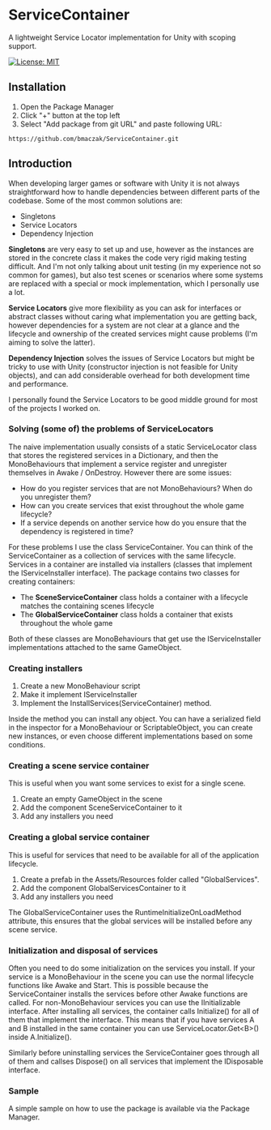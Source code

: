 # ServiceContainer
A lightweight Service Locator implementation for Unity with scoping support.

[![License: MIT](https://img.shields.io/badge/License-MIT-brightgreen.svg)](https://github.com/bmaczak/ServiceContainer/blob/main/LICENSE)

## Installation

1. Open the Package Manager
2. Click "+" button at the top left
3. Select "Add package from git URL" and paste following URL:

`https://github.com/bmaczak/ServiceContainer.git`

## Introduction

When developing larger games or software with Unity it is not always straightforward how to handle dependencies between different parts of the codebase. Some of the most common solutions are:

- Singletons
- Service Locators
- Dependency Injection

**Singletons** are very easy to set up and use, however as the instances are stored in the concrete class it makes the code very rigid making testing difficult. And I'm not only talking about unit testing (in my experience not so common for games), but also test scenes or scenarios where some systems are replaced with a special or mock implementation, which I personally use a lot.

**Service Locators** give more flexibility as you can ask for interfaces or abstract classes without caring what implementation you are getting back, however dependencies for a system are not clear at a glance and the lifecycle and ownership of the created services might cause problems (I'm aiming to solve the latter).

**Dependency Injection** solves the issues of Service Locators but might be tricky to use with Unity (constructor injection is not feasible for Unity objects), and can add considerable overhead for both development time and performance.

I personally found the Service Locators to be good middle ground for most of the projects I worked on.

### Solving (some of) the problems of ServiceLocators
The naive implementation usually consists of a static ServiceLocator class that stores the registered services in a Dictionary, and then the MonoBehaviours that implement a service register and unregister themselves in Awake / OnDestroy. However there are some issues:
- How do you register services that are not MonoBehaviours? When do you unregister them?
- How can you create services that exist throughout the whole game lifecycle?
- If a service depends on another service how do you ensure that the dependency is registered in time?

For these problems I use the class ServiceContainer.
You can think of the ServiceContainer as a collection of services with the same lifecycle.
Services in a container are installed via installers (classes that implement the IServiceInstaller interface).
The package contains two classes for creating containers:
- The **SceneServiceContainer** class holds a container with a lifecycle matches the containing scenes lifecycle
- The **GlobalServiceContainer** class holds a container that exists throughout the whole game

Both of these classes are MonoBehaviours that get use the IServiceInstaller implementations attached to the same GameObject.

### Creating installers
1. Create a new MonoBehaviour script
2. Make it implement IServiceInstaller
3. Implement the InstallServices(ServiceContainer) method.

Inside the method you can install any object. You can have a serialized field in the inspector for a MonoBehaviour or ScriptableObject, you can create new instances, or even choose different implementations based on some conditions.

### Creating a scene service container
This is useful when you want some services to exist for a single scene.
1. Create an empty GameObject in the scene
2. Add the component SceneServiceContainer to it
3. Add any installers you need

### Creating a global service container
This is useful for services that need to be available for all of the application lifecycle.
1. Create a prefab in the Assets/Resources folder called "GlobalServices".
2. Add the component GlobalServicesContainer to it
3. Add any installers you need

The GlobalServiceContainer uses the RuntimeInitializeOnLoadMethod attribute, this ensures that the global services will be installed before any scene service.

### Initialization and disposal of services
Often you need to do some initialization on the services you install. If your service is a MonoBehaviour in the scene you can use the normal lifecycle functions like Awake and Start. This is possible because the ServiceContainer installs the services before other Awake functions are called. For non-MonoBehaviour services you can use the IInitializable interface. After installing all services, the container calls Initialize() for all of them that implement the interface. This means that if you have services A and B installed in the same container you can use ServiceLocator.Get\<B>() inside A.Initialize().

Similarly before uninstalling services the ServiceContainer goes through all of them and callses Dispose() on all services that implement the IDisposable interface.
### Sample

A simple sample on how to use the package is available via the Package Manager.
